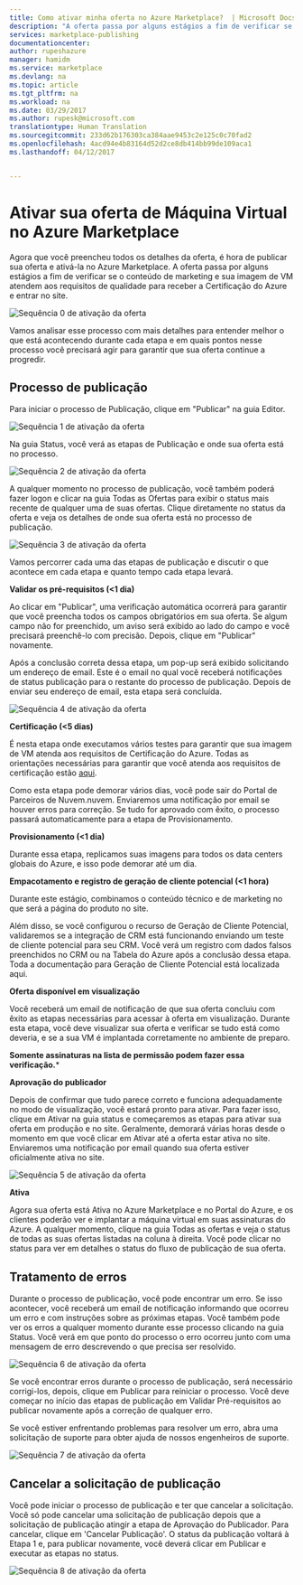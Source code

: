 ```yaml
---
title: Como ativar minha oferta no Azure Marketplace?  | Microsoft Docs
description: "A oferta passa por alguns estágios a fim de verificar se o conteúdo de marketing e sua imagem de VM atendem aos requisitos de qualidade para receber a Certificação do Azure e entrar no site."
services: marketplace-publishing
documentationcenter: 
author: rupeshazure
manager: hamidm
ms.service: marketplace
ms.devlang: na
ms.topic: article
ms.tgt_pltfrm: na
ms.workload: na
ms.date: 03/29/2017
ms.author: rupesk@microsoft.com
translationtype: Human Translation
ms.sourcegitcommit: 233d62b176303ca384aae9453c2e125c0c70fad2
ms.openlocfilehash: 4acd94e4b83164d52d2ce8db414bb99de109aca1
ms.lasthandoff: 04/12/2017


---
```



# <a name="make-your-virtual-machine-offer-live-on-azure-marketplace"></a>Ativar sua oferta de Máquina Virtual no Azure Marketplace

Agora que você preencheu todos os detalhes da oferta, é hora de publicar sua oferta e ativá-la no Azure Marketplace.  A oferta passa por alguns estágios a fim de verificar se o conteúdo de marketing e sua imagem de VM atendem aos requisitos de qualidade para receber a Certificação do Azure e entrar no site.


![Sequência 0 de ativação da oferta](./media/cloud-partner-portal-offer-go-live-azure-marketplace/makeanofferlive.png)


Vamos analisar esse processo com mais detalhes para entender melhor o que está acontecendo durante cada etapa e em quais pontos nesse processo você precisará agir para garantir que sua oferta continue a progredir. 


## <a name="publishing-process"></a>Processo de publicação

Para iniciar o processo de Publicação, clique em "Publicar" na guia Editor. 

![Sequência 1 de ativação da oferta](./media/cloud-partner-portal-offer-go-live-azure-marketplace/publish.png)


Na guia Status, você verá as etapas de Publicação e onde sua oferta está no processo. 


![Sequência 2 de ativação da oferta](./media/cloud-partner-portal-offer-go-live-azure-marketplace/status.png)

A qualquer momento no processo de publicação, você também poderá fazer logon e clicar na guia Todas as Ofertas para exibir o status mais recente de qualquer uma de suas ofertas. Clique diretamente no status da oferta e veja os detalhes de onde sua oferta está no processo de publicação.

![Sequência 3 de ativação da oferta](./media/cloud-partner-portal-offer-go-live-azure-marketplace/alloffersstatus.png)

Vamos percorrer cada uma das etapas de publicação e discutir o que acontece em cada etapa e quanto tempo cada etapa levará. 

**Validar os pré-requisitos (<1 dia)**

Ao clicar em "Publicar", uma verificação automática ocorrerá para garantir que você preencha todos os campos obrigatórios em sua oferta. Se algum campo não for preenchido, um aviso será exibido ao lado do campo e você precisará preenchê-lo com precisão. Depois, clique em "Publicar" novamente. 


Após a conclusão correta dessa etapa, um pop-up será exibido solicitando um endereço de email. Este é o email no qual você receberá notificações de status publicação para o restante do processo de publicação. Depois de enviar seu endereço de email, esta etapa será concluída.

![Sequência 4 de ativação da oferta](./media/cloud-partner-portal-offer-go-live-azure-marketplace/publishyouroffer.png)

**Certificação (<5 dias)**

É nesta etapa onde executamos vários testes para garantir que sua imagem de VM atenda aos requisitos de Certificação do Azure. Todas as orientações necessárias para garantir que você atenda aos requisitos de certificação estão [aqui](https://docs.microsoft.com/azure/marketplace-publishing/marketplace-publishing-vm-image-creation-prerequisites).

Como esta etapa pode demorar vários dias, você pode sair do Portal de Parceiros de Nuvem.nuvem. Enviaremos uma notificação por email se houver erros para correção. Se tudo for aprovado com êxito, o processo passará automaticamente para a etapa de Provisionamento. 

**Provisionamento (<1 dia)**

Durante essa etapa, replicamos suas imagens para todos os data centers globais do Azure, e isso pode demorar até um dia.

**Empacotamento e registro de geração de cliente potencial (<1 hora)**

Durante este estágio, combinamos o conteúdo técnico e de marketing no que será a página do produto no site. 

Além disso, se você configurou o recurso de Geração de Cliente Potencial, validaremos se a integração de CRM está funcionando enviando um teste de cliente potencial para seu CRM. Você verá um registro com dados falsos preenchidos no CRM ou na Tabela do Azure após a conclusão dessa etapa. Toda a documentação para Geração de Cliente Potencial está localizada aqui.

**Oferta disponível em visualização**

Você receberá um email de notificação de que sua oferta concluiu com êxito as etapas necessárias para acessar à oferta em visualização. Durante esta etapa, você deve visualizar sua oferta e verificar se tudo está como deveria, e se a sua VM é implantada corretamente no ambiente de preparo. 

**Somente assinaturas na lista de permissão podem fazer essa verificação.***

**Aprovação do publicador**

Depois de confirmar que tudo parece correto e funciona adequadamente no modo de visualização, você estará pronto para ativar. Para fazer isso, clique em Ativar na guia status e começaremos as etapas para ativar sua oferta em produção e no site. Geralmente, demorará várias horas desde o momento em que você clicar em Ativar até a oferta estar ativa no site. Enviaremos uma notificação por email quando sua oferta estiver oficialmente ativa no site.

![Sequência 5 de ativação da oferta](./media/cloud-partner-portal-offer-go-live-azure-marketplace/golive.png)

**Ativa**    

Agora sua oferta está Ativa no Azure Marketplace e no Portal do Azure, e os clientes poderão ver e implantar a máquina virtual em suas assinaturas do Azure.
A qualquer momento, clique na guia Todas as ofertas e veja o status de todas as suas ofertas listadas na coluna à direita. Você pode clicar no status para ver em detalhes o status do fluxo de publicação de sua oferta.

## <a name="error-handling"></a>Tratamento de erros

Durante o processo de publicação, você pode encontrar um erro. Se isso acontecer, você receberá um email de notificação informando que ocorreu um erro e com instruções sobre as próximas etapas. Você também pode ver os erros a qualquer momento durante esse processo clicando na guia Status. Você verá em que ponto do processo o erro ocorreu junto com uma mensagem de erro descrevendo o que precisa ser resolvido. 

![Sequência 6 de ativação da oferta](./media/cloud-partner-portal-offer-go-live-azure-marketplace/errormessage.png)


Se você encontrar erros durante o processo de publicação, será necessário corrigi-los, depois, clique em Publicar para reiniciar o processo. Você deve começar no início das etapas de publicação em Validar Pré-requisitos ao publicar novamente após a correção de qualquer erro.

Se você estiver enfrentando problemas para resolver um erro, abra uma solicitação de suporte para obter ajuda de nossos engenheiros de suporte.


![Sequência 7 de ativação da oferta](./media/cloud-partner-portal-offer-go-live-azure-marketplace/getsupport.png)



## <a name="canceling-the-publishing-request"></a>Cancelar a solicitação de publicação

Você pode iniciar o processo de publicação e ter que cancelar a solicitação. Você só pode cancelar uma solicitação de publicação depois que a solicitação de publicação atingir a etapa de Aprovação do Publicador. Para cancelar, clique em 'Cancelar Publicação'. O status da publicação voltará à Etapa 1 e, para publicar novamente, você deverá clicar em Publicar e executar as etapas no status.

![Sequência 8 de ativação da oferta](./media/cloud-partner-portal-offer-go-live-azure-marketplace/status5.png)














